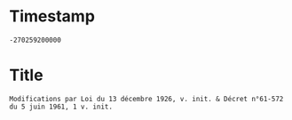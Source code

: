 # Timestamp
```
-270259200000
```

# Title
```
Modifications par Loi du 13 décembre 1926, v. init. & Décret n°61-572 du 5 juin 1961, 1 v. init.
```